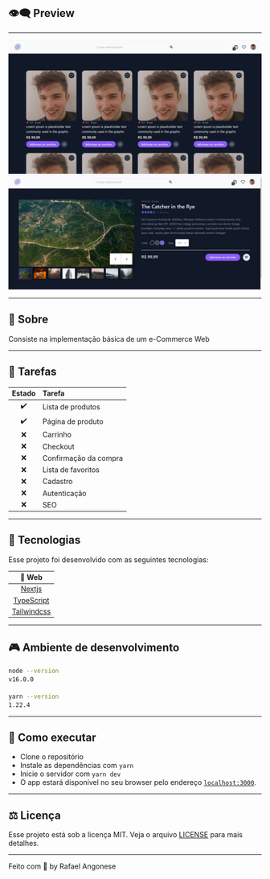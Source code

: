 ## 👁️‍🗨️ **Preview**

---

<img alt="index" src=".github/index.PNG">
<img alt="index" src=".github/product.PNG">

---

## 🍄 Sobre

Consiste na implementação básica de um e-Commerce Web

---

## 📝 **Tarefas**

<div align="center">

| Estado | Tarefa                |
| :----: | :-------------------- |
|   ✔️   | Lista de produtos     |
|   ✔️   | Página de produto     |
|   ❌   | Carrinho              |
|   ❌   | Checkout              |
|   ❌   | Confirmação da compra |
|   ❌   | Lista de favoritos    |
|   ❌   | Cadastro              |
|   ❌   | Autenticação          |
|   ❌   | SEO                   |

</div>

---

## 🧪 **Tecnologias**

Esse projeto foi desenvolvido com as seguintes tecnologias:

<div align="center">

|                    🧪 Web                     |
| :-------------------------------------------: |
|         [Nextjs](https://nextjs.org/)         |
| [TypeScript](https://www.typescriptlang.org/) |
|    [Tailwindcss](https://tailwindcss.com/)    |

</div>

---

## 🎮 **Ambiente de desenvolvimento**

```bash
node --version
v16.0.0

yarn --version
1.22.4
```

---

## 🚀 Como executar

-   Clone o repositório
-   Instale as dependências com `yarn`
-   Inicie o servidor com `yarn dev`
-   O app estará disponível no seu browser pelo endereço [`localhost:3000`](http://localhost:3000).

---

## ⚖️ **Licença**

Esse projeto está sob a licença MIT. Veja o arquivo [LICENSE](LICENSE.md) para mais detalhes.

---

Feito com 💜 by Rafael Angonese
